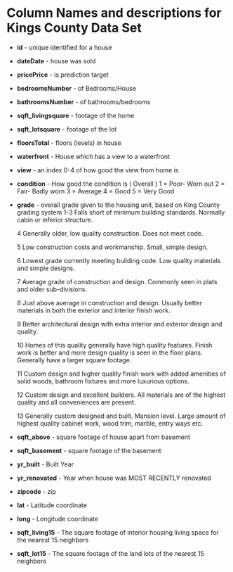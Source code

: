 # Column Names and descriptions for Kings County Data Set
* **id** - unique identified for a house
* **dateDate** - house was sold
* **pricePrice** -  is prediction target
* **bedroomsNumber** -  of Bedrooms/House
* **bathroomsNumber** -  of bathrooms/bedrooms
* **sqft_livingsquare** -  footage of the home
* **sqft_lotsquare** -  footage of the lot
* **floorsTotal** -  floors (levels) in house
* **waterfront** - House which has a view to a waterfront
* **view** - an index 0-4 of how good the view from home is
* **condition** - How good the condition is ( Overall )
    1 = Poor- Worn out
    2 = Fair- Badly worn
    3 = Average
    4 = Good
    5 = Very Good
* **grade** - overall grade given to the housing unit, based on King County grading system
    1-3 Falls short of minimum building standards. Normally cabin or inferior structure.

    4 Generally older, low quality construction. Does not meet code.

    5 Low construction costs and workmanship. Small, simple design.

    6 Lowest grade currently meeting building code. Low quality materials and simple designs.

    7 Average grade of construction and design. Commonly seen in plats and older sub-divisions.

    8 Just above average in construction and design. Usually better materials in both the exterior and interior finish work.

    9 Better architectural design with extra interior and exterior design and quality.

    10 Homes of this quality generally have high quality features. Finish work is better and more design quality is seen in the floor plans. Generally have a larger square footage.

    11 Custom design and higher quality finish work with added amenities of solid woods, bathroom fixtures and more luxurious options.

    12 Custom design and excellent builders. All materials are of the highest quality and all conveniences are present.

    13 Generally custom designed and built. Mansion level. Large amount of highest quality cabinet work, wood trim, marble, entry ways etc.
* **sqft_above** - square footage of house apart from basement
* **sqft_basement** - square footage of the basement
* **yr_built** - Built Year
* **yr_renovated** - Year when house was MOST RECENTLY renovated
* **zipcode** - zip
* **lat** - Latitude coordinate
* **long** - Longitude coordinate
* **sqft_living15** - The square footage of interior housing living space for the nearest 15 neighbors
* **sqft_lot15** - The square footage of the land lots of the nearest 15 neighbors




